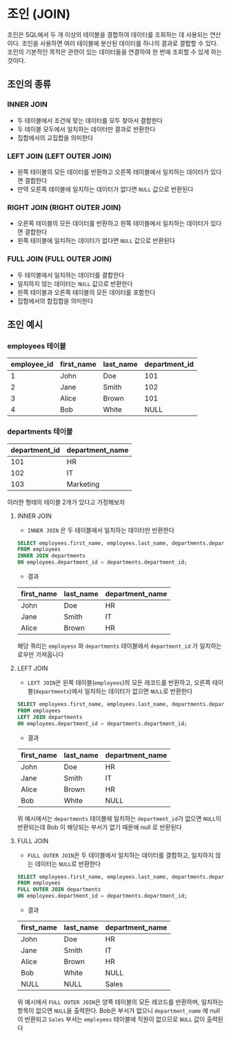 # 조인 (JOIN)

조인은 SQL에서 두 개 이상의 테이블을 결합하여 데이터를 조회하는 데 사용되는 연산이다. 조인을 사용하면 여러 테이블에 분산된 데이터를 하나의 결과로 결합할 수 있다. 조인의 기본적인 목적은 관련이 있는 데이터들을 연결하여 한 번에 조회할 수 있게 하는 것이다.

## 조인의 종류

### INNER JOIN

- 두 테이블에서 조건에 맞는 데이터를 모두 찾아서 결합한다
- 두 테이블 모두에서 일치하는 데이터만 결과로 반환한다
- 집합에서의 교집합을 의미한다

### LEFT JOIN (LEFT OUTER JOIN)

- 왼쪽 테이블의 모든 데이터를 반환하고 오른쪽 테이블에서 일치하는 데이터가 있다면 결합한다
- 만약 오른쪽 테이블에 일치하는 데이터가 없다면 `NULL` 값으로 반환된다

### RIGHT JOIN (RIGHT OUTER JOIN)

- 오른쪽 테이블의 모든 데이터를 반환하고 왼쪽 테이블에서 일치하는 데이터가 있다면 결합한다
- 왼쪽 테이블에 일치하는 데이터가 없다면 `NULL` 값으로 반환된다

### FULL JOIN (FULL OUTER JOIN)

- 두 테이블에서 일치하는 데이터를 결합한다
- 일치하지 않는 데이터는 `NULL` 값으로 반환한다
- 왼쪽 테이블과 오른쪽 테이블의 모든 데이터를 포함한다
- 집합에서의 합집합을 의미한다

## 조인 예시

### **employees 테이블**

| employee_id | first_name | last_name | department_id |
| ----------- | ---------- | --------- | ------------- |
| 1           | John       | Doe       | 101           |
| 2           | Jane       | Smith     | 102           |
| 3           | Alice      | Brown     | 101           |
| 4           | Bob        | White     | NULL          |

### **departments 테이블**

| department_id | department_name |
| ------------- | --------------- |
| 101           | HR              |
| 102           | IT              |
| 103           | Marketing       |

이러한 형태의 테이블 2개가 있다고 가정해보자

1. INNER JOIN

   - `INNER JOIN` 은 두 테이블에서 일치하는 데이터만 반환한다

   ```sql
   SELECT employees.first_name, employees.last_name, departments.department_name
   FROM employees
   INNER JOIN departments
   ON employees.department_id = departments.department_id;
   ```

   - 결과

   | first_name | last_name | department_name |
   | ---------- | --------- | --------------- |
   | John       | Doe       | HR              |
   | Jane       | Smith     | IT              |
   | Alice      | Brown     | HR              |

   해당 쿼리는 `employess` 와 `departments` 테이블에서 `department_id` 가 일치하는 로우만 가져옵니다

2. LEFT JOIN

   - `LEFT JOIN`은 왼쪽 테이블(`employees`)의 모든 레코드를 반환하고, 오른쪽 테이블(`departments`)에서 일치하는 데이터가 없으면 `NULL`로 반환한다

   ```sql
   SELECT employees.first_name, employees.last_name, departments.department_name
   FROM employees
   LEFT JOIN departments
   ON employees.department_id = departments.department_id;
   ```

   - 결과

   | first_name | last_name | department_name |
   | ---------- | --------- | --------------- |
   | John       | Doe       | HR              |
   | Jane       | Smith     | IT              |
   | Alice      | Brown     | HR              |
   | Bob        | White     | NULL            |

   위 예시에서는 `departments` 테이블에 일치하는 `department_id`가 없으면 `NULL`이 반환되는데 Bob 이 해당되는 부서가 없기 때문에 null 로 반환된다

3. FULL JOIN

   - `FULL OUTER JOIN`은 두 테이블에서 일치하는 데이터를 결합하고, 일치하지 않는 데이터는 `NULL`로 반환한다

   ```sql
   SELECT employees.first_name, employees.last_name, departments.department_name
   FROM employees
   FULL OUTER JOIN departments
   ON employees.department_id = departments.department_id;
   ```

   - 결과

   | first_name | last_name | department_name |
   | ---------- | --------- | --------------- |
   | John       | Doe       | HR              |
   | Jane       | Smith     | IT              |
   | Alice      | Brown     | HR              |
   | Bob        | White     | NULL            |
   | NULL       | NULL      | Sales           |

   위 예시에서 `FULL OUTER JOIN`은 양쪽 테이블의 모든 레코드를 반환하며, 일치하는 항목이 없으면 `NULL`을 출력한다. Bob은 부서가 없으니 `department_name` 에 null이 반환되고 `Sales` 부서는 `employees` 테이블에 직원이 없으므로 `NULL` 값이 출력된다
